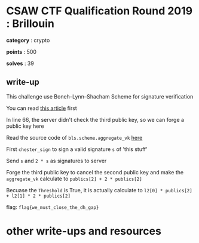 # CSAW CTF Qualification Round 2019 : Brillouin

**category** : crypto

**points** : 500

**solves** : 39

## write-up

This challenge use Boneh–Lynn–Shacham Scheme for signature verification

You can read [this article](https://medium.com/cryptoadvance/bls-signatures-better-than-schnorr-5a7fe30ea716) first

In line 66, the server didn't check the third public key, so we can forge a public key here

Read the source code of `bls.scheme.aggregate_vk` [here](https://github.com/asonnino/bls/blob/master/bls/scheme.py#L54)

First `chester_sign` to sign a valid signature `s` of 'this stuff'

Send `s` and `2 * s` as signatures to server

Forge the third public key to cancel the second public key and make the `aggregate_vk` calculate to `publics[2] + 2 * publics[2]`

Becuase the `Threshold` is True, it is actually calculate to `l2[0] * publics[2] + l2[1] * 2 * publics[2]`

flag: `flag{we_must_close_the_dh_gap}`

# other write-ups and resources
